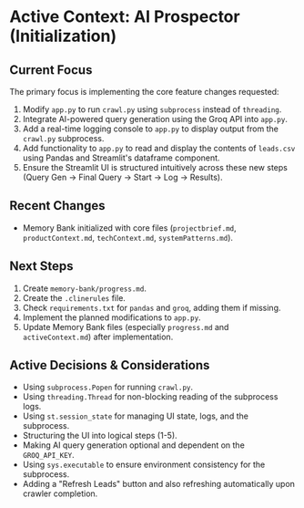 # Active Context: AI Prospector (Initialization)

## Current Focus

The primary focus is implementing the core feature changes requested:

1.  Modify `app.py` to run `crawl.py` using `subprocess` instead of `threading`.
2.  Integrate AI-powered query generation using the Groq API into `app.py`.
3.  Add a real-time logging console to `app.py` to display output from the `crawl.py` subprocess.
4.  Add functionality to `app.py` to read and display the contents of `leads.csv` using Pandas and Streamlit's dataframe component.
5.  Ensure the Streamlit UI is structured intuitively across these new steps (Query Gen -> Final Query -> Start -> Log -> Results).

## Recent Changes

- Memory Bank initialized with core files (`projectbrief.md`, `productContext.md`, `techContext.md`, `systemPatterns.md`).

## Next Steps

1.  Create `memory-bank/progress.md`.
2.  Create the `.clinerules` file.
3.  Check `requirements.txt` for `pandas` and `groq`, adding them if missing.
4.  Implement the planned modifications to `app.py`.
5.  Update Memory Bank files (especially `progress.md` and `activeContext.md`) after implementation.

## Active Decisions & Considerations

- Using `subprocess.Popen` for running `crawl.py`.
- Using `threading.Thread` for non-blocking reading of the subprocess logs.
- Using `st.session_state` for managing UI state, logs, and the subprocess.
- Structuring the UI into logical steps (1-5).
- Making AI query generation optional and dependent on the `GROQ_API_KEY`.
- Using `sys.executable` to ensure environment consistency for the subprocess.
- Adding a "Refresh Leads" button and also refreshing automatically upon crawler completion.
